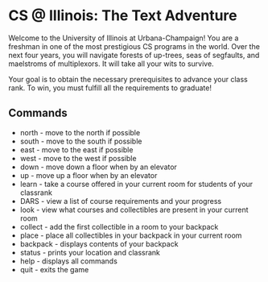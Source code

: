 # CS @ Illinois: The Text Adventure
Welcome to the University of Illinois at Urbana-Champaign!  You are a freshman in one of the most prestigious CS programs in the world.  Over the next four years, you will navigate forests of up-trees, seas of segfaults, and maelstroms of multiplexors.  It will take all your wits to survive.

Your goal is to obtain the necessary prerequisites to advance your class rank. To win, you must fulfill all the requirements to graduate!

## Commands
- north        -        move to the north if possible
- south        -        move to the south if possible
- east         -        move to the east if possible
- west         -        move to the west if possible
- down         -        move down a floor when by an elevator
- up           -        move up a floor when by an elevator
- learn        -        take a course offered in your current room for students of your classrank
- DARS         -        view a list of course requirements and your progress
- look         -        view what courses and collectibles are present in your current room
- collect      -        add the first collectible in a room to your backpack
- place        -        place all collectibles in your backpack in your current room
- backpack     -        displays contents of your backpack
- status       -        prints your location and classrank
- help         -        displays all commands
- quit         -        exits the game
